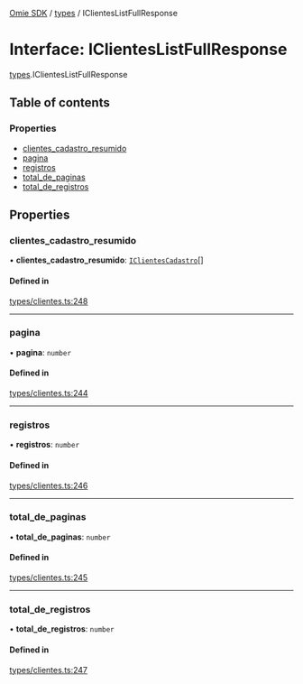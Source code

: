 [Omie SDK](../README.md) / [types](../modules/types.md) / IClientesListFullResponse

# Interface: IClientesListFullResponse

[types](../modules/types.md).IClientesListFullResponse

## Table of contents

### Properties

- [clientes\_cadastro\_resumido](types.IClientesListFullResponse.md#clientes_cadastro_resumido)
- [pagina](types.IClientesListFullResponse.md#pagina)
- [registros](types.IClientesListFullResponse.md#registros)
- [total\_de\_paginas](types.IClientesListFullResponse.md#total_de_paginas)
- [total\_de\_registros](types.IClientesListFullResponse.md#total_de_registros)

## Properties

### clientes\_cadastro\_resumido

• **clientes\_cadastro\_resumido**: [`IClientesCadastro`](types.IClientesCadastro.md)[]

#### Defined in

[types/clientes.ts:248](https://github.com/lucas-bogos/omie-sdk/blob/fa631c8/src/types/clientes.ts#L248)

___

### pagina

• **pagina**: `number`

#### Defined in

[types/clientes.ts:244](https://github.com/lucas-bogos/omie-sdk/blob/fa631c8/src/types/clientes.ts#L244)

___

### registros

• **registros**: `number`

#### Defined in

[types/clientes.ts:246](https://github.com/lucas-bogos/omie-sdk/blob/fa631c8/src/types/clientes.ts#L246)

___

### total\_de\_paginas

• **total\_de\_paginas**: `number`

#### Defined in

[types/clientes.ts:245](https://github.com/lucas-bogos/omie-sdk/blob/fa631c8/src/types/clientes.ts#L245)

___

### total\_de\_registros

• **total\_de\_registros**: `number`

#### Defined in

[types/clientes.ts:247](https://github.com/lucas-bogos/omie-sdk/blob/fa631c8/src/types/clientes.ts#L247)
